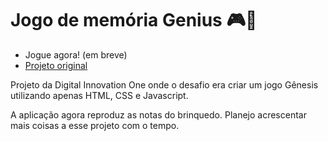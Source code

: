# Jogo de memória Genius 🎮🚥

 - Jogue agora! (em breve)
 - [Projeto original](https://github.com/SpruceGabriela/genesis-dio)

Projeto da Digital Innovation One onde o desafio era criar um jogo Gênesis utilizando apenas HTML, CSS e Javascript.

A aplicação agora reproduz as notas do brinquedo. Planejo acrescentar mais coisas a esse projeto com o tempo.
